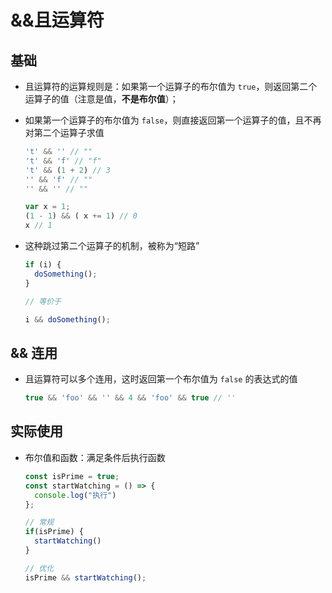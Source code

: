 # &&且运算符

## 基础

  - 且运算符的运算规则是：如果第一个运算子的布尔值为 `true`，则返回第二个运算子的值（注意是值，**不是布尔值**）；

  - 如果第一个运算子的布尔值为 `false`，则直接返回第一个运算子的值，且不再对第二个运算子求值

    ```javascript
    't' && '' // ""
    't' && 'f' // "f"
    't' && (1 + 2) // 3
    '' && 'f' // ""
    '' && '' // ""

    var x = 1;
    (1 - 1) && ( x += 1) // 0
    x // 1
    ```

  - 这种跳过第二个运算子的机制，被称为“短路”

    ```javascript
    if (i) {
      doSomething();
    }

    // 等价于

    i && doSomething();
    ```

## && 连用

  - 且运算符可以多个连用，这时返回第一个布尔值为 `false` 的表达式的值

    ```javascript
    true && 'foo' && '' && 4 && 'foo' && true // ''
    ```

## 实际使用

  - 布尔值和函数：满足条件后执行函数

    ```javascript
    const isPrime = true;
    const startWatching = () => {
      console.log("执行")
    };

    // 常规
    if(isPrime) {
      startWatching()
    }

    // 优化
    isPrime && startWatching();
    ```
